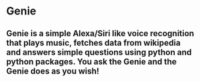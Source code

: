 # Genie
## Genie is a simple Alexa/Siri like voice recognition that plays music, fetches data from wikipedia and answers simple questions using python and python packages. You ask the Genie and the Genie does as you wish!
